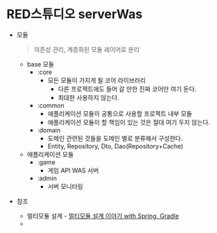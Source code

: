 RED스튜디오 serverWas
=============

* 모듈
  > 의존성 관리, 계층화된 모듈 레이어로 분리
  * base 모듈
    * :core
      * 모든 모듈이 가지게 될 코어 라이브러리
        * 다른 프로젝트에도 들어 갈 만한 진짜 코어만 여기 둔다.
        * 최대한 사용하지 않는다.
    * :common
      * 애플리케이션 모듈이 공통으로 사용할 프로젝트 내부 모듈
      * 애플리케이션 모듈이 할 책임이 있는 것은 절대 여기 두지 않는다. 
    * :domain
      * 도메인 관련된 것들을 도메인 별로 분류해서 구성한다.
      * Entity, Repository, Dto, Dao(Repository+Cache)
  * 애플리케이션 모듈
    * :game
      * 게임 API WAS 서버
    * :admin
      * 서버 모니터링

* 참조
   * 멀티모듈 설계 - [멀티모듈 설계 이야기 with Spring, Gradle](https://techblog.woowahan.com/2637/)
   * 